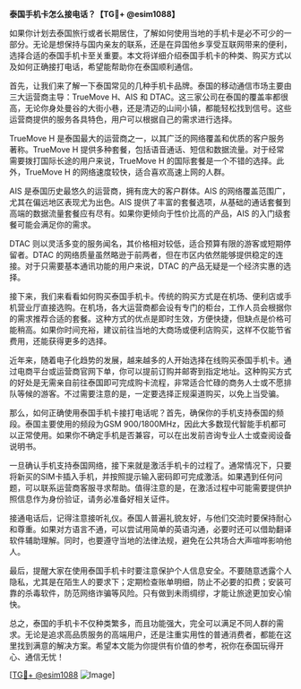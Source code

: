 **泰国手机卡怎么接电话？【TG💪+ @esim1088】**

如果你计划去泰国旅行或者长期居住，了解如何使用当地的手机卡是必不可少的一部分。无论是想保持与国内亲友的联系，还是在异国他乡享受互联网带来的便利，选择合适的泰国手机卡至关重要。本文将详细介绍泰国手机卡的种类、购买方式以及如何正确接打电话，希望能帮助你在泰国顺利通信。

首先，让我们来了解一下泰国常见的几种手机卡品牌。泰国的移动通信市场主要由三大运营商主导：TrueMove H、AIS 和 DTAC。这三家公司在泰国的覆盖率都很高，无论你身处曼谷的大街小巷，还是清迈的山间小镇，都能轻松找到信号。这些运营商提供的服务各具特色，用户可以根据自己的需求进行选择。

TrueMove H 是泰国最大的运营商之一，以其广泛的网络覆盖和优质的客户服务著称。TrueMove H 提供多种套餐，包括语音通话、短信和数据流量。对于经常需要拨打国际长途的用户来说，TrueMove H 的国际套餐是一个不错的选择。此外，TrueMove H 的网络速度较快，适合喜欢高速上网的人群。

AIS 是泰国历史最悠久的运营商，拥有庞大的客户群体。AIS 的网络覆盖范围广，尤其在偏远地区表现尤为出色。AIS 提供了丰富的套餐选项，从基础的通话套餐到高端的数据流量套餐应有尽有。如果你更倾向于性价比高的产品，AIS 的入门级套餐可能会满足你的需求。

DTAC 则以灵活多变的服务闻名，其价格相对较低，适合预算有限的游客或短期停留者。DTAC 的网络质量虽然略逊于前两者，但在市区内依然能够提供稳定的连接。对于只需要基本通讯功能的用户来说，DTAC 的产品无疑是一个经济实惠的选择。

接下来，我们来看看如何购买泰国手机卡。传统的购买方式是在机场、便利店或手机营业厅直接选购。在机场，各大运营商都会设有专门的柜台，工作人员会根据你的需求推荐合适的套餐。这种方式的优点是即时生效，方便快捷，但缺点是价格可能稍高。如果你时间充裕，建议前往当地的大商场或便利店购买，这样不仅能节省费用，还能获得更多的选择。

近年来，随着电子化趋势的发展，越来越多的人开始选择在线购买泰国手机卡。通过电商平台或运营商官网下单，你可以提前订购并邮寄到指定地址。这种购买方式的好处是无需亲自前往泰国即可完成购卡流程，非常适合忙碌的商务人士或不愿排队等候的游客。不过需要注意的是，一定要选择正规渠道购买，以免上当受骗。

那么，如何正确使用泰国手机卡接打电话呢？首先，确保你的手机支持泰国的频段。泰国主要使用的频段为GSM 900/1800MHz，因此大多数现代智能手机都可以正常使用。如果你不确定手机是否兼容，可以在出发前咨询专业人士或查阅设备说明书。

一旦确认手机支持泰国网络，接下来就是激活手机卡的过程了。通常情况下，只要将新买的SIM卡插入手机，并按照提示输入密码即可完成激活。如果遇到任何问题，可以联系运营商客服寻求帮助。值得注意的是，在激活过程中可能需要提供护照信息作为身份验证，请务必准备好相关证件。

接通电话后，记得注意接听礼仪。泰国人普遍礼貌友好，与他们交流时要保持耐心和尊重。如果对方语言不通，可以尝试用简单的英语沟通，必要时还可以借助翻译软件辅助理解。同时，也要遵守当地的法律法规，避免在公共场合大声喧哗影响他人。

最后，提醒大家在使用泰国手机卡时要注意保护个人信息安全。不要随意透露个人隐私，尤其是在陌生人的要求下；定期检查账单明细，防止不必要的扣费；安装可靠的杀毒软件，防范网络诈骗等风险。只有做到未雨绸缪，才能让旅途更加安心愉快。

总之，泰国的手机卡不仅种类繁多，而且功能强大，完全可以满足不同人群的需求。无论是追求高品质服务的高端用户，还是注重实用性的普通消费者，都能在这里找到满意的解决方案。希望本文能为你提供有价值的参考，祝你在泰国玩得开心、通信无忧！

[[TG💪+ @esim1088](https://t.me/s/esim1088) ![Image](https://i.postimg.cc/4NQfJmqS/Snipaste-2025-05-13-00-14-12.png)]